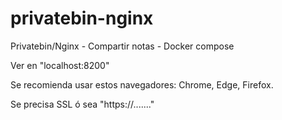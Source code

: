 # privatebin-nginx
Privatebin/Nginx - Compartir notas - Docker compose

Ver en "localhost:8200"

Se recomienda usar estos navegadores: Chrome, Edge, Firefox.

Se precisa SSL ó sea "https://......."
